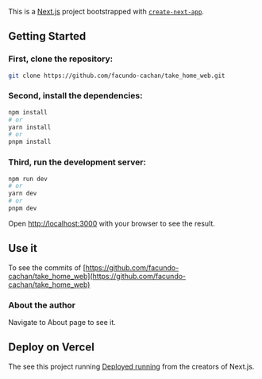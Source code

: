 This is a [Next.js](https://nextjs.org/) project bootstrapped with [`create-next-app`](https://github.com/vercel/next.js/tree/canary/packages/create-next-app).

## Getting Started

### First, clone the repository:

```bash
git clone https://github.com/facundo-cachan/take_home_web.git
```

### Second, install the dependencies:

```bash
npm install
# or
yarn install
# or
pnpm install
```

### Third, run the development server:

```bash
npm run dev
# or
yarn dev
# or
pnpm dev
```

Open [http://localhost:3000](http://localhost:3000) with your browser to see the result.

## Use it

To see the commits of [https://github.com/facundo-cachan/take_home_web](https://github.com/facundo-cachan/take_home_web)

### About the author

Navigate to About page to see it.

## Deploy on Vercel

The see this project running [Deployed running](https://take-home-web.vercel.app/) from the creators of Next.js.
